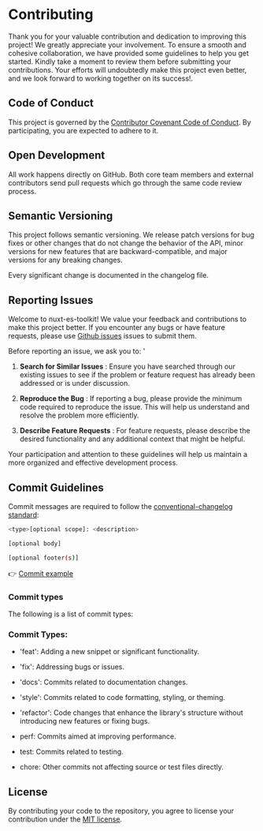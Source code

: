 
# Contributing

Thank you for your valuable contribution and dedication to improving this project! We greatly appreciate your involvement. To ensure a smooth and cohesive collaboration, we have provided some guidelines to help you get started. Kindly take a moment to review them before submitting your contributions. Your efforts will undoubtedly make this project even better, and we look forward to working together on its success!.
    
## Code of Conduct
    
This project is governed by the [Contributor Covenant Code of Conduct](./CODE_OF_CONDUCT.md). By participating, you are expected to adhere to it.
    
## Open Development
    
All work happens directly on GitHub. Both core team members and external contributors send pull requests which go through the same code review process.
    
## Semantic Versioning

This project follows semantic versioning. We release patch versions for bug fixes or other changes that do not change the behavior of the API, minor versions for new features that are backward-compatible, and major versions for any breaking changes.

Every significant change is documented in the changelog file.

## Reporting Issues

Welcome to nuxt-es-toolkit! We value your feedback and contributions to make this project better. If you encounter any bugs or have feature requests, please use [Github issues]() issues to submit them.

Before reporting an issue, we ask you to:
'
1. **Search for Similar Issues** : Ensure you have searched through our existing issues to see if the problem or feature request has already been addressed or is under discussion.

2. **Reproduce the Bug** : If reporting a bug, please provide the minimum code required to reproduce the issue. This will help us understand and resolve the problem more efficiently.

3. **Describe Feature Requests** : For feature requests, please describe the desired functionality and any additional context that might be helpful.

Your participation and attention to these guidelines will help us maintain a more organized and effective development process.

## Commit Guidelines

Commit messages are required to follow the [conventional-changelog standard](https://www.conventionalcommits.org/en/v1.0.0/):

```bash
<type>[optional scope]: <description>

[optional body]

[optional footer(s)]
```


👉 [Commit example](https://github.com/unocss/unocss/releases/tag/v0.39.0)

### Commit types

The following is a list of commit types:

### Commit Types:

- 'feat': Adding a new snippet or significant functionality.

- 'fix': Addressing bugs or issues.

- 'docs': Commits related to documentation changes.

- 'style': Commits related to code formatting, styling, or theming.

- 'refactor': Code changes that enhance the library's structure without introducing new features or fixing bugs.

- perf: Commits aimed at improving performance.

- test: Commits related to testing.

- chore: Other commits not affecting source or test files directly.

## License

By contributing your code to the repository, you agree to license your contribution under the [MIT license](./LICENSE).
    